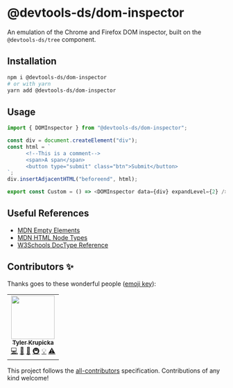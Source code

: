 # @devtools-ds/dom-inspector

An emulation of the Chrome and Firefox DOM inspector, built on the `@devtools-ds/tree` component.

## Installation

```sh
npm i @devtools-ds/dom-inspector
# or with yarn
yarn add @devtools-ds/dom-inspector
```

## Usage

```js
import { DOMInspector } from "@devtools-ds/dom-inspector";
```

```js
const div = document.createElement("div");
const html = `
      <!--This is a comment-->
      <span>A span</span>
      <button type="submit" class="btn">Submit</button>
`;
div.insertAdjacentHTML("beforeend", html);

export const Custom = () => <DOMInspector data={div} expandLevel={2} />;
```

## Useful References

- [MDN Empty Elements](https://developer.mozilla.org/en-US/docs/Glossary/Empty_element)
- [MDN HTML Node Types](https://developer.mozilla.org/en-US/docs/Web/API/Node/nodeType)
- [W3Schools DocType Reference](https://www.w3schools.com/tags/tag_doctype.asp)

## Contributors ✨

Thanks goes to these wonderful people ([emoji key](https://allcontributors.org/docs/en/emoji-key)):

<!-- ALL-CONTRIBUTORS-LIST:START - Do not remove or modify this section -->
<!-- prettier-ignore-start -->
<!-- markdownlint-disable -->
<table>
  <tr>
    <td align="center"><a href="https://github.com/tkrupicka"><img src="https://github.com/avatars/u/3976??s=100" width="100px;" alt=""/><br /><sub><b>Tyler Krupicka</b></sub></a><br /><a href="https://github.com/intuit/devtools-ds/commits?author=tkrupicka" title="Code">💻</a> <a href="https://github.com/intuit/devtools-ds/commits?author=tkrupicka" title="Documentation">📖</a> <a href="#design-tkrupicka" title="Design">🎨</a> <a href="#infra-tkrupicka" title="Infrastructure (Hosting, Build-Tools, etc)">🚇</a> <a href="#example-tkrupicka" title="Examples">💡</a> <a href="https://github.com/intuit/devtools-ds/commits?author=tkrupicka" title="Tests">⚠️</a></td>
  </tr>
</table>

<!-- markdownlint-restore -->
<!-- prettier-ignore-end -->

<!-- ALL-CONTRIBUTORS-LIST:END -->

This project follows the [all-contributors](https://github.com/all-contributors/all-contributors) specification. Contributions of any kind welcome!
